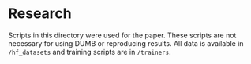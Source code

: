 # Research

Scripts in this directory were used for the paper. These scripts are not necessary for using DUMB or reproducing results. All data is available in `/hf_datasets` and training scripts are in `/trainers`.